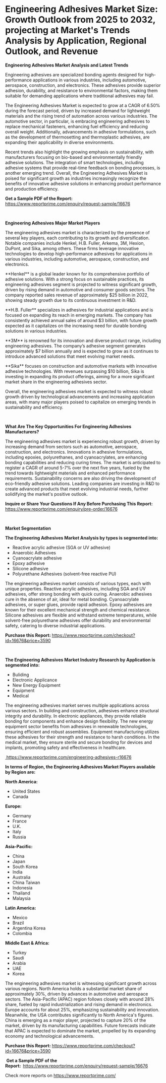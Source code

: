 <p><h1>Engineering Adhesives Market Size: Growth Outlook from 2025 to 2032, projecting at Market's Trends Analysis by Application, Regional Outlook, and Revenue</h1></p><p><strong>Engineering Adhesives Market Analysis and Latest Trends</strong></p>
<p><p>Engineering adhesives are specialized bonding agents designed for high-performance applications in various industries, including automotive, aerospace, construction, and electronics. These adhesives provide superior adhesion, durability, and resistance to environmental factors, making them suitable for demanding applications where traditional adhesives may fail.</p><p>The Engineering Adhesives Market is expected to grow at a CAGR of 6.50% during the forecast period, driven by increased demand for lightweight materials and the rising trend of automation across various industries. The automotive sector, in particular, is embracing engineering adhesives to replace mechanical fasteners, enhancing fuel efficiency and reducing overall weight. Additionally, advancements in adhesive formulations, such as the development of thermosetting and thermoplastic adhesives, are expanding their applicability in diverse environments.</p><p>Recent trends also highlight the growing emphasis on sustainability, with manufacturers focusing on bio-based and environmentally friendly adhesive solutions. The integration of smart technologies, including adhesive systems that provide real-time feedback on bonding processes, is another emerging trend. Overall, the Engineering Adhesives Market is poised for significant growth as industries increasingly recognize the benefits of innovative adhesive solutions in enhancing product performance and production efficiency.</p></p>
<p><strong>Get a Sample PDF of the Report:&nbsp;</strong> <a href="https://www.reportprime.com/enquiry/request-sample/16676?utm_campaign=3584&utm_medium=2&utm_source=Github&utm_content=ia&utm_term=18032025&utm_id=engineering-adhesives">https://www.reportprime.com/enquiry/request-sample/16676</a></p>
<p>&nbsp;</p>
<p><strong>Engineering Adhesives Major Market Players</strong></p>
<p><p>The engineering adhesives market is characterized by the presence of several key players, each contributing to its growth and diversification. Notable companies include Henkel, H.B. Fuller, Arkema, 3M, Hexion, DuPont, and Sika, among others. These firms leverage innovative technologies to develop high-performance adhesives for applications in various industries, including automotive, aerospace, construction, and electronics.</p><p>**Henkel** is a global leader known for its comprehensive portfolio of adhesive solutions. With a strong focus on sustainable practices, its engineering adhesives segment is projected to witness significant growth, driven by rising demand in automotive and consumer goods sectors. The company reported sales revenue of approximately $25 billion in 2022, showing steady growth due to its continuous investment in R&D.</p><p>**H.B. Fuller** specializes in adhesives for industrial applications and is focused on expanding its reach in emerging markets. The company has consistently achieved annual sales of around $3 billion, with future growth expected as it capitalizes on the increasing need for durable bonding solutions in various industries.</p><p>**3M** is renowned for its innovation and diverse product range, including engineering adhesives. The company’s adhesive segment generates approximately $7 billion annually and is expected to grow as it continues to introduce advanced solutions that meet evolving market needs.</p><p>**Sika** focuses on construction and automotive markets with innovative adhesive technologies. With revenues surpassing $10 billion, Sika is investing in expanding its product offerings, aiming for a more significant market share in the engineering adhesives sector.</p><p>Overall, the engineering adhesives market is expected to witness robust growth driven by technological advancements and increasing application areas, with many major players poised to capitalize on emerging trends in sustainability and efficiency.</p></p>
<p>&nbsp;</p>
<p><strong>What Are The Key Opportunities For Engineering Adhesives Manufacturers?</strong></p>
<p><p>The engineering adhesives market is experiencing robust growth, driven by increasing demand from sectors such as automotive, aerospace, construction, and electronics. Innovations in adhesive formulations, including epoxies, polyurethanes, and cyanoacrylates, are enhancing bonding capabilities and reducing curing times. The market is anticipated to register a CAGR of around 5-7% over the next five years, fueled by the trend towards lightweight materials and enhanced performance requirements. Sustainability concerns are also driving the development of eco-friendly adhesive solutions. Leading companies are investing in R&D to create advanced products that meet evolving industrial needs, further solidifying the market's positive outlook.</p></p>
<p><strong>Inquire or Share Your Questions If Any Before Purchasing This Report:</strong> <a href="https://www.reportprime.com/enquiry/pre-order/16676?utm_campaign=3584&utm_medium=2&utm_source=Github&utm_content=ia&utm_term=18032025&utm_id=engineering-adhesives">https://www.reportprime.com/enquiry/pre-order/16676</a></p>
<p>&nbsp;</p>
<p><strong>Market Segmentation</strong></p>
<p><strong>The Engineering Adhesives Market Analysis by types is segmented into:</strong></p>
<p><ul><li>Reactive acrylic adhesive (SGA or UV adhesive)</li><li>Anaerobic Adhesives</li><li>Cyanoacrylate adhesive</li><li>Epoxy adhesive</li><li>Silicone adhesive</li><li>Polyurethane Adhesives (solvent-free reactive PU)</li></ul></p>
<p><p>The engineering adhesives market consists of various types, each with unique properties. Reactive acrylic adhesives, including SGA and UV adhesives, offer strong bonding with quick curing. Anaerobic adhesives cure in the absence of air, ideal for metal bonding. Cyanoacrylate adhesives, or super glues, provide rapid adhesion. Epoxy adhesives are known for their excellent mechanical strength and chemical resistance. Silicone adhesives are flexible and withstand extreme temperatures, while solvent-free polyurethane adhesives offer durability and environmental safety, catering to diverse industrial applications.</p></p>
<p><strong>Purchase this Report:&nbsp;</strong><a href="https://www.reportprime.com/checkout?id=16676&price=3590&utm_campaign=3584&utm_medium=2&utm_source=Github&utm_content=ia&utm_term=18032025&utm_id=engineering-adhesives">https://www.reportprime.com/checkout?id=16676&price=3590</a></p>
<p>&nbsp;</p>
<p><strong>The Engineering Adhesives Market Industry Research by Application is segmented into:</strong></p>
<p><ul><li>Buliding</li><li>Electronic Applicance</li><li>New Energy Equipment</li><li>Equipment</li><li>Medical</li></ul></p>
<p><p>The engineering adhesives market serves multiple applications across various sectors. In building and construction, adhesives enhance structural integrity and durability. In electronic appliances, they provide reliable bonding for components and enhance design flexibility. The new energy equipment sector benefits from adhesives in renewable technologies, ensuring efficient and robust assemblies. Equipment manufacturing utilizes these adhesives for their strength and resistance to harsh conditions. In the medical market, they ensure sterile and secure bonding for devices and implants, promoting safety and effectiveness in healthcare.</p></p>
<p><a href="https://www.reportprime.com/engineering-adhesives-r16676?utm_campaign=3584&utm_medium=2&utm_source=Github&utm_content=ia&utm_term=18032025&utm_id=engineering-adhesives">&nbsp;https://www.reportprime.com/engineering-adhesives-r16676</a></p>
<p><strong>In terms of Region, the Engineering Adhesives Market Players available by Region are:</strong></p>
<p>
    <p> <strong> North America: </strong>
        <ul>
            <li>United States</li>
            <li>Canada</li>
        </ul>
        </p> 
    <p> <strong> Europe: </strong>
        <ul>
            <li>Germany</li>
            <li>France</li>
            <li>U.K.</li>
            <li>Italy</li>
            <li>Russia</li>
        </ul>
        </p> 
    <p> <strong> Asia-Pacific: </strong>
        <ul>
            <li>China</li>
            <li>Japan</li>
            <li>South Korea</li>
            <li>India</li>
            <li>Australia</li>
            <li>China Taiwan</li>
            <li>Indonesia</li>
            <li>Thailand</li>
            <li>Malaysia</li>
        </ul>
        </p> 
    <p> <strong> Latin America: </strong>
        <ul>
            <li>Mexico</li>
            <li>Brazil</li>
            <li>Argentina Korea</li>
            <li>Colombia</li>
        </ul>
        </p> 
    <p> <strong> Middle East & Africa: </strong>
        <ul>
            <li>Turkey</li>
            <li>Saudi</li>
            <li>Arabia</li>
            <li>UAE</li>
            <li>Korea</li>
        </ul>
    </p>
    </p>
<p><p>The engineering adhesives market is witnessing significant growth across various regions. North America holds a substantial market share of approximately 30%, driven by advances in automotive and aerospace sectors. The Asia-Pacific (APAC) region follows closely with around 28% share, fueled by rapid industrialization and rising demand in electronics. Europe accounts for about 25%, emphasizing sustainability and innovation. Meanwhile, the USA contributes significantly to North America's figures. China is emerging as a major player, projected to capture 20% of the market, driven by its manufacturing capabilities. Future forecasts indicate that APAC is expected to dominate the market, propelled by its expanding economy and technological advancements.</p></p>
<p><strong>Purchase this Report: </strong><a href="https://www.reportprime.com/checkout?id=16676&price=3590&utm_campaign=3584&utm_medium=2&utm_source=Github&utm_content=ia&utm_term=18032025&utm_id=engineering-adhesives">https://www.reportprime.com/checkout?id=16676&price=3590</a></p>
<p>&nbsp;<strong>Get a Sample PDF of the Report:&nbsp;&nbsp;</strong><a href="https://www.reportprime.com/enquiry/request-sample/16676?utm_campaign=3584&utm_medium=2&utm_source=Github&utm_content=ia&utm_term=18032025&utm_id=engineering-adhesives">https://www.reportprime.com/enquiry/request-sample/16676</a></p>
<p><strong></strong></p>
<p>Check more reports on <a href="https://www.reportprime.com/?utm_campaign=3584&utm_medium=2&utm_source=Github&utm_content=ia&utm_term=18032025&utm_id=engineering-adhesives">https://www.reportprime.com/</a></p>